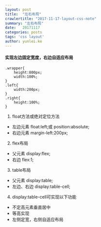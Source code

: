 ```yaml
---
layout: post
title:  "左右布局"
crawlertitle: "2017-11-17-layout-css-note"
summary: "左右布局"
date:   20171117
categories: posts
tags: 'css layout'
author: yunlei.ke
---
```

#### 实现左边固定宽度，右边自适应布局  
```
.wrapper{
    height:800px;
    width:100%;
}
.left{
    width:200px;
}
.right{
    height:100%;
}
```
1. float方法或绝对定位方法
- 左边元素 float:left;或 position:absolute;
- 右边元素 margin-left:200px;  
2. flex布局  
- 父元素 display:flex;
- 右边 flex:1;  
3. table布局  
- 父元素 display:table;
- 左边、右边 display:table-cell;  

4. display:table-cell可实现以下功能  
- 不定高元素垂直居中
- 等高实现
- 左侧定宽，右侧自适应布局